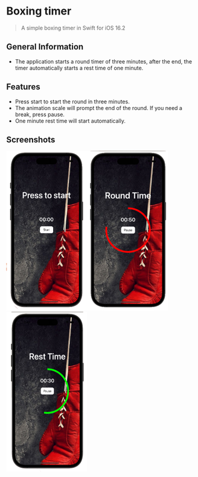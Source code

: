 # Boxing timer
> A simple boxing timer in Swift for iOS 16.2
## General Information
- The application starts a round timer of three minutes, after the end, the timer automatically starts a rest time of one minute.

## Features
- Press start to start the round in three minutes.
- The animation scale will prompt the end of the round. If you need a break, press pause.
- One minute rest time will start automatically.

## Screenshots
<img src="https://github.com/SergeyKykhov/Timer/blob/main/Screenshots/1.png" width="214" height="423"><img src="https://github.com/SergeyKykhov/Timer/blob/main/Screenshots/2.png" width="214" height="423"><img src="https://github.com/SergeyKykhov/Timer/blob/main/Screenshots/3.png" width="214" height="423">
